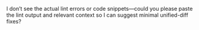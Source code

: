 I don’t see the actual lint errors or code snippets—could you please paste the lint output and relevant context so I can suggest minimal unified-diff fixes?
